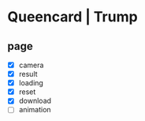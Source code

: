 # Queencard | Trump

## page

- [x] camera
- [x] result
- [x] loading
- [x] reset
- [x] download
- [ ] animation
